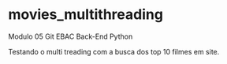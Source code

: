 # movies_multithreading
Modulo 05 Git EBAC Back-End Python

Testando o multi treading com a busca dos top 10 filmes em site.